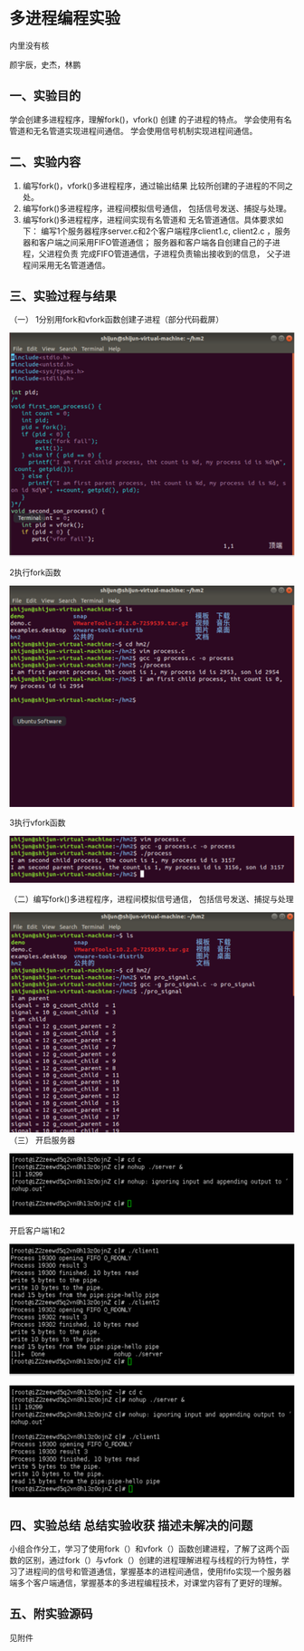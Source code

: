 # 多进程编程实验 #

内里没有核

颜宇辰，史杰，林鹏

## 一、实验目的  ##

学会创建多进程程序，理解fork()，vfork() 创建 的子进程的特点。
学会使用有名管道和无名管道实现进程间通信。
学会使用信号机制实现进程间通信。

## 二、实验内容  

1. 编写fork()，vfork()多进程程序，通过输出结果 比较所创建的子进程的不同之处。 
2. 编写fork()多进程程序，进程间模拟信号通信， 包括信号发送、捕捉与处理。 
3. 编写fork()多进程程序，进程间实现有名管道和 无名管道通信。具体要求如下： 
编写1个服务器程序server.c和2个客户端程序client1.c, client2.c ，服务器和客户端之间采用FIFO管道通信； 
服务器和客户端各自创建自己的子进程，父进程负责 完成FIFO管道通信，子进程负责输出接收到的信息， 父子进程间采用无名管道通信。

## 三、实验过程与结果   

（一）
1分别用fork和vfork函数创建子进程（部分代码截屏）

![avatar](./lab2-picture/lab2-1.png)

2执行fork函数

![avatar](./lab2-picture/lab2-2.png)

3执行vfork函数

![avatar](./lab2-picture/lab2-3.png)

（二）编写fork()多进程程序，进程间模拟信号通信， 包括信号发送、捕捉与处理

![avatar](./lab2-picture/lab2-4.png)
（三）
开启服务器

![avatar](./lab2-picture/lab2-5.png)

开启客户端1和2

![avatar](./lab2-picture/lab2-6.png)

![avatar](./lab2-picture/lab2-7.png)


## 四、实验总结 总结实验收获 描述未解决的问题  ##

小组合作分工，学习了使用fork（）和vfork（）函数创建进程，了解了这两个函数的区别，通过fork（）与vfork（）创建的进程理解进程与线程的行为特性，学习了进程间的信号和管道通信，掌握基本的进程间通信，使用fifo实现一个服务器端多个客户端通信，掌握基本的多进程编程技术，对课堂内容有了更好的理解。


## 五、附实验源码 ##
见附件